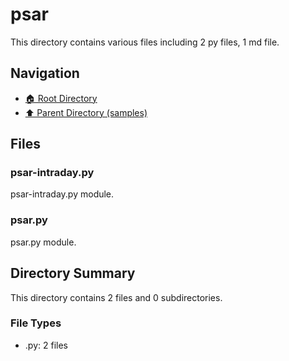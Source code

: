 # psar

This directory contains various files including 2 py files, 1 md file.

## Navigation

* [🏠 Root Directory](/samples/psar/../samples/psar/..README.md)
* [⬆️ Parent Directory (samples)](../README.md)

## Files

### psar-intraday.py

psar-intraday.py module.

### psar.py

psar.py module.

## Directory Summary

This directory contains 2 files and 0 subdirectories.

### File Types

* .py: 2 files
